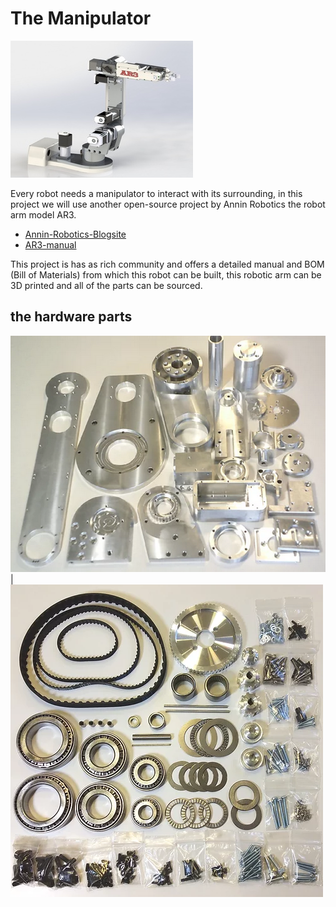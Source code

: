# The Manipulator 
![Ar3-model](/docs/imgs/Ar3.jpg)  

Every robot needs a manipulator to interact with its surrounding, in this
project we will use another open-source project by Annin Robotics the robot arm model AR3.  

*   [Annin-Robotics-Blogsite](https://www.anninrobotics.com/)  
*   [AR3-manual](https://drive.google.com/file/d/1RTrN32WDTpDZGJapVFAvZOyV8Nq2nmqc/view)

This project is has as rich community and offers a detailed manual and BOM (Bill of Materials) from which this robot can be built, this robotic arm can be 3D printed and all of the parts can be sourced.


## the hardware parts
![ar3-alum-parts](/docs/imgs/last.png)|![ar3-alum-parts2](/docs/imgs/ar3-alum-parts2.png)

